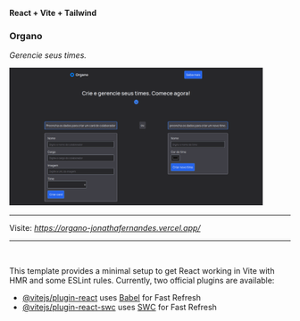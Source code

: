 **React + Vite + Tailwind**

### Organo

_Gerencie seus times._

<img src="./src/assets/screenshot-1.png" alt="" width="90%">

---

 Visite: _https://organo-jonathafernandes.vercel.app/_

---

<br/>

This template provides a minimal setup to get React working in Vite with HMR and some ESLint rules.
Currently, two official plugins are available:
- [@vitejs/plugin-react](https://github.com/vitejs/vite-plugin-react/blob/main/packages/plugin-react/README.md) uses [Babel](https://babeljs.io/) for Fast Refresh
- [@vitejs/plugin-react-swc](https://github.com/vitejs/vite-plugin-react-swc) uses [SWC](https://swc.rs/) for Fast Refresh
